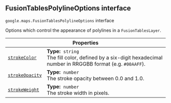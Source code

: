 
<h2 id="FusionTablesPolylineOptions">FusionTablesPolylineOptions interface</h2>
<p>
<code><span itemprop="path">google.maps</span>.<span itemprop="name">FusionTablesPolylineOptions</span></code>
interface
</p>
<p>Options which control the appearance of polylines in a <code>FusionTablesLayer</code>.</p>
<div class="devsite-table-wrapper"><table class="properties responsive" summary="interface FusionTablesPolylineOptions - Properties">
<thead>
<tr><th colspan="2">Properties</th>
</tr></thead>
<tbody>
<tr id="FusionTablesPolylineOptions.strokeColor">
<td itemprop="property"><code><a class="secret-link" href="#FusionTablesPolylineOptions.strokeColor"><span>strokeColor</span></a></code></td>
<td><div><strong>Type:</strong>&nbsp; <code>string</code></div>
<div class="desc">The fill color, defined by a six-digit hexadecimal number in RRGGBB format (e.g. <code>#00AAFF</code>).</div></td>
</tr>
<tr id="FusionTablesPolylineOptions.strokeOpacity">
<td itemprop="property"><code><a class="secret-link" href="#FusionTablesPolylineOptions.strokeOpacity"><span>strokeOpacity</span></a></code></td>
<td><div><strong>Type:</strong>&nbsp; <code>number</code></div>
<div class="desc">The stroke opacity between 0.0 and 1.0.</div></td>
</tr>
<tr id="FusionTablesPolylineOptions.strokeWeight">
<td itemprop="property"><code><a class="secret-link" href="#FusionTablesPolylineOptions.strokeWeight"><span>strokeWeight</span></a></code></td>
<td><div><strong>Type:</strong>&nbsp; <code>number</code></div>
<div class="desc">The stroke width in pixels.</div></td>
</tr>
</tbody>
</table></div>
<script src="replace_links.js"></script>
